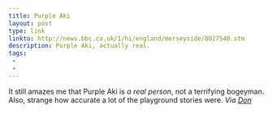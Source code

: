 ```yaml
---
title: Purple Aki
layout: post
type: link
linkto: http://news.bbc.co.uk/1/hi/england/merseyside/8027540.stm
description: Purple Aki, actually real.
tags:
 - 
 - 
---
```


It still amazes me that Purple Aki is _a real person_, not a terrifying bogeyman. Also, strange how accurate a lot of the playground stories were. _Via [Don][1]_

[1]:http://availableimagination.com/